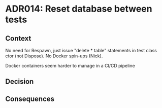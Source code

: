 # ADR014: Reset database between tests

## Context

No need for Respawn, just issue "delete * table" statements in test class ctor (not Dispose).
No Docker spin-ups (Nick).

Docker containers seem harder to manage in a CI/CD pipeline

## Decision

## Consequences

